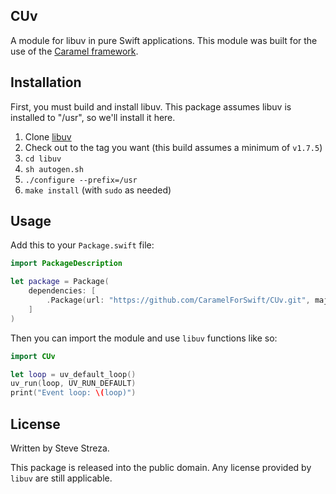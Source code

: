 CUv
-

A module for libuv in pure Swift applications. This module was built for the use of the [Caramel framework](https://github.com/CaramelForSwift/Caramel.git).

Installation
-

First, you must build and install libuv. This package assumes libuv is installed to "/usr", so we'll install it here.

1. Clone [libuv](https://github.com/libuv/libuv.git)
2. Check out to the tag you want (this build assumes a minimum of `v1.7.5`)
3. `cd libuv`
4. `sh autogen.sh`
5. `./configure --prefix=/usr`
6. `make install` (with `sudo` as needed)

Usage
-

Add this to your `Package.swift` file:

```swift
import PackageDescription

let package = Package(
    dependencies: [
        .Package(url: "https://github.com/CaramelForSwift/CUv.git", majorVersion: 1)
    ]
)
```

Then you can import the module and use `libuv` functions like so:

```swift
import CUv

let loop = uv_default_loop()
uv_run(loop, UV_RUN_DEFAULT)
print("Event loop: \(loop)")
```

License
-

Written by Steve Streza.

This package is released into the public domain. Any license provided by `libuv` are still applicable.

